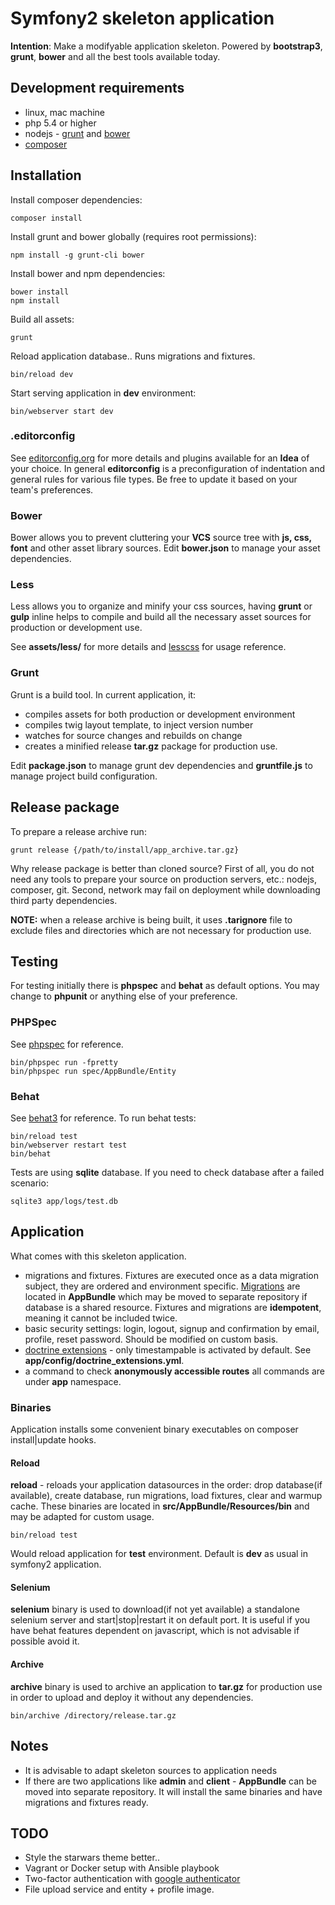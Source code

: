 # Symfony2 skeleton application
**Intention**: Make a modifyable application skeleton.
Powered by **bootstrap3**, **grunt**, **bower** and all the best tools available today.

## Development requirements
- linux, mac machine
- php 5.4 or higher
- nodejs - [grunt](http://gruntjs.com/) and [bower](http://bower.io/)
- [composer](https://getcomposer.org/)

## Installation
Install composer dependencies:

    composer install

Install grunt and bower globally (requires root permissions):

    npm install -g grunt-cli bower

Install bower and npm dependencies:

    bower install
    npm install

Build all assets:

    grunt

Reload application database.. Runs migrations and fixtures.

    bin/reload dev

Start serving application in **dev** environment:

    bin/webserver start dev

### .editorconfig

See [editorconfig.org](http://editorconfig.org/) for more details and plugins available for an **Idea** of your choice.
In general **editorconfig** is a preconfiguration of indentation and general rules for various file types. Be free to
update it based on your team's preferences.

### Bower

Bower allows you to prevent cluttering your **VCS** source tree with **js, css, font** and other asset library sources.
Edit **bower.json** to manage your asset dependencies.

### Less

Less allows you to organize and minify your css sources, having **grunt** or **gulp** inline helps to compile and build all
the necessary asset sources for production or development use.

See **assets/less/** for more details and [lesscss](http://lesscss.org/) for usage reference.

### Grunt

Grunt is a build tool. In current application, it:

- compiles assets for both production or development environment
- compiles twig layout template, to inject version number
- watches for source changes and rebuilds on change
- creates a minified release **tar.gz** package for production use.

Edit **package.json** to manage grunt dev dependencies and **gruntfile.js** to manage project build configuration.

## Release package
To prepare a release archive run:

    grunt release {/path/to/install/app_archive.tar.gz}

Why release package is better than cloned source? First of all, you do not need any tools to prepare your source
on production servers, etc.: nodejs, composer, git. Second, network may fail on deployment while downloading third party
dependencies.

**NOTE:** when a release archive is being built, it uses **.tarignore** file to exclude files and directories which
are not necessary for production use.

## Testing
For testing initially there is **phpspec** and **behat** as default options. You may change to **phpunit** or
anything else of your preference.

### PHPSpec
See [phpspec](http://www.phpspec.net/) for reference.

    bin/phpspec run -fpretty
    bin/phpspec run spec/AppBundle/Entity

### Behat
See [behat3](http://docs.behat.org/en/latest/) for reference.
To run behat tests:

    bin/reload test
    bin/webserver restart test
    bin/behat

Tests are using **sqlite** database. If you need to check database after a failed scenario:

    sqlite3 app/logs/test.db

## Application
What comes with this skeleton application.

- migrations and fixtures. Fixtures are executed once as a data migration subject, they are ordered and environment
specific. [Migrations](http://symfony.com/doc/current/bundles/DoctrineMigrationsBundle/index.html) are located in **AppBundle**
which may be moved to separate repository if database is a shared resource. Fixtures and migrations are **idempotent**,
meaning it cannot be included twice.
- basic security settings: login, logout, signup and confirmation by email, profile, reset password. Should be modified
on custom basis.
- [doctrine extensions](https://github.com/Atlantic18/DoctrineExtensions) - only timestampable is activated by default.
See **app/config/doctrine_extensions.yml**.
- a command to check **anonymously accessible routes** all commands are under **app** namespace.

### Binaries
Application installs some convenient binary executables on composer install|update hooks.

#### Reload
**reload** - reloads your application datasources in the order: drop database(if available), create database, run migrations,
load fixtures, clear and warmup cache. These binaries are located in **src/AppBundle/Resources/bin** and may be adapted
for custom usage.

    bin/reload test

Would reload application for **test** environment. Default is **dev** as usual in symfony2 application.

#### Selenium
**selenium** binary is used to download(if not yet available) a standalone selenium server and start|stop|restart it on
default port. It is useful if you have behat features dependent on javascript, which is not advisable if possible avoid it.

#### Archive
**archive** binary is used to archive an application to **tar.gz** for production use in order to upload and deploy it
without any dependencies.

    bin/archive /directory/release.tar.gz

## Notes
- It is advisable to adapt skeleton sources to application needs
- If there are two applications like **admin** and **client** - **AppBundle** can be moved into separate repository.
It will install the same binaries and have migrations and fixtures ready.

## TODO

- Style the starwars theme better..
- Vagrant or Docker setup with Ansible playbook
- Two-factor authentication with [google authenticator](https://github.com/rchouinard/rych-otp)
- File upload service and entity + profile image.

